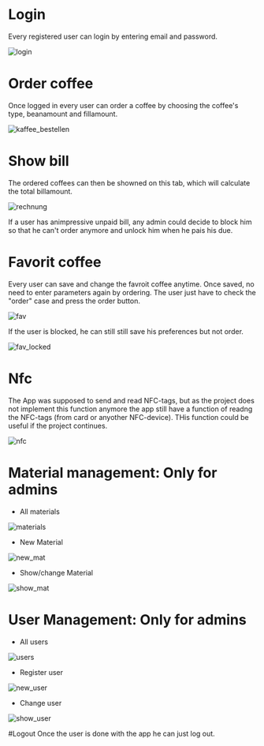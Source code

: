 # Login

Every registered user can login by entering email and password. 

![login](https://github.com/gauggelb/Officebarista/blob/master/frontend/README/login.png)

# Order coffee

Once logged in every user can order a coffee by choosing the coffee's type, beanamount and fillamount.

![kaffee_bestellen](https://github.com/gauggelb/Officebarista/blob/master/frontend/README/kaffee_bestellen.png)

# Show bill

The ordered coffees can then be showned on this tab, which will calculate the total billamount. 

![rechnung](https://github.com/gauggelb/Officebarista/blob/master/frontend/README/rechnung.png)

If a user has animpressive unpaid bill, any admin could decide to block him so that he can't order anymore and
unlock him when he pais his due.


# Favorit coffee 

Every user can save and change the favroit coffee anytime. Once saved, no need to enter parameters again by ordering.
The user just have to check the "order" case and press the order button.

![fav](https://github.com/gauggelb/Officebarista/blob/master/frontend/README/favorit.png)

If the user is blocked, he can still still save his preferences but not order.

![fav_locked](https://github.com/gauggelb/Officebarista/blob/master/frontend/README/fav_locked.png)

# Nfc

The App was supposed to send and read NFC-tags, but as the project does not implement this function anymore the app 
still have a function of readng the NFC-tags (from card or anyother NFC-device). THis function could be useful if the project continues.

![nfc](https://github.com/gauggelb/Officebarista/blob/master/frontend/README/nfc.png)

# Material management: Only for admins
 - All materials
 
 ![materials](https://github.com/gauggelb/Officebarista/blob/master/frontend/README/materials.png)

 - New Material
 
 ![new_mat](https://github.com/gauggelb/Officebarista/blob/master/frontend/README/new_mat.png)

 - Show/change Material
 
 ![show_mat](https://github.com/gauggelb/Officebarista/blob/master/frontend/README/show_mat.png)


# User Management: Only for admins
 - All users
 
 ![users](https://github.com/gauggelb/Officebarista/blob/master/frontend/README/users.png)

 - Register user
 
 ![new_user](https://github.com/gauggelb/Officebarista/blob/master/frontend/README/new_user.png)

 
 - Change user
 
 ![show_user](https://github.com/gauggelb/Officebarista/blob/master/frontend/README/show_user.png)

 
 #Logout
 Once the user is done with the app he can just log out.

